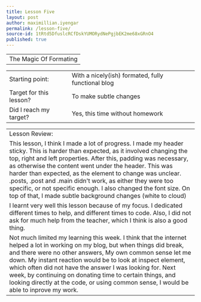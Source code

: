 ```yaml
---
title: Lesson Five
layout: post
author: maximillian.iyengar
permalink: /lesson-five/
source-id: 1tRtd5DfuslcRCfDskYUMORydNePgjbEK2me68xGRnO4
published: true
---
```

<table>
  <tr>
    <td>The Magic Of Formating</td>
  </tr>
</table>


<table>
  <tr>
    <td>Starting point:</td>
    <td>With a nicely(ish) formated, fully functional blog</td>
  </tr>
  <tr>
    <td>Target for this lesson?</td>
    <td>To make subtle changes </td>
  </tr>
  <tr>
    <td>Did I reach my target? </td>
    <td>Yes, this time without homework</td>
  </tr>
</table>


<table>
  <tr>
    <td>Lesson Review:</td>
  </tr>
  <tr>
    <td>This lesson, I think I made a lot of progress. I made my header sticky. This is harder than expected, as it involved changing the top, right and left properties. After this, padding was necessary, as otherwise the content went under the header. This was harder than expected, as the element to change was unclear. .posts, .post and .main didn't work, as either they were too specific, or not specific enough. I also changed the font size. On top of that, I made subtle background changes (white to cloud)</td>
  </tr>
  <tr>
    <td>I learnt very well this lesson because of my focus. I dedicated different times to help, and different times to code. Also, I did not ask for much help from the teacher, which I think is also a good thing.</td>
  </tr>
  <tr>
    <td>Not much limited my learning this week. I think that the internet helped a lot in working on my blog, but when things did break, and there were no other answers, My own common sense let me down. My instant reaction would be to look at inspect element, which often did not have the answer I was looking for. Next week, by continuing on donating time to certain things, and looking directly at the code, or using common sense, I would be able to inprove my work.</td>
  </tr>
</table>



